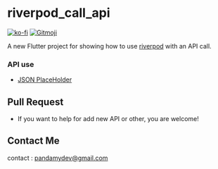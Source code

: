 # riverpod_call_api

[![ko-fi](https://ko-fi.com/img/githubbutton_sm.svg)](https://ko-fi.com/A0A72UVP8)
<a href="https://gitmoji.dev">
  <img src="https://img.shields.io/badge/gitmoji-%20😜%20😍-FFDD67.svg?style=flat-square" alt="Gitmoji">
</a>

A new Flutter project for showing how to use [riverpod](https://riverpod.dev/) with an API call.

### API use

- [JSON PlaceHolder](https://jsonplaceholder.typicode.com/photos)

## Pull Request

- If you want to help for add new API or other, you are welcome! 

## Contact Me

contact : [pandamydev@gmail.com](mailto:pandamydev@gmail.com)



